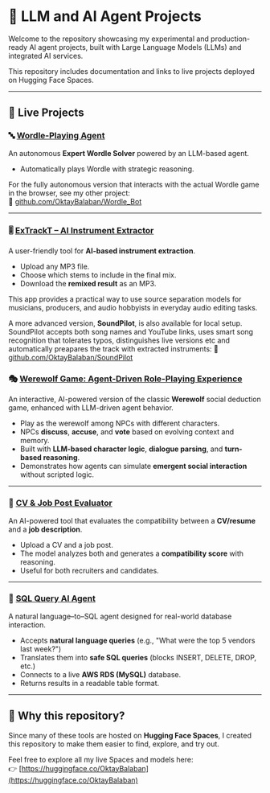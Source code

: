# 🧠 LLM and AI Agent Projects

Welcome to the repository showcasing my experimental and production-ready AI agent projects, built with Large Language Models (LLMs) and integrated AI services.

This repository includes documentation and links to live projects deployed on Hugging Face Spaces.

---

## 🔗 Live Projects


### 🔤 [Wordle-Playing Agent](https://huggingface.co/spaces/OktayBalaban/Wordle_Playing_Agent)

An autonomous **Expert Wordle Solver** powered by an LLM-based agent.

- Automatically plays Wordle with strategic reasoning.

For the fully autonomous version that interacts with the actual Wordle game in the browser, see my other project:  
🔗 [github.com/OktayBalaban/Wordle_Bot](https://github.com/OktayBalaban/Wordle_Bot)

- ---

### 🎚️ [ExTrackT – AI Instrument Extractor](https://huggingface.co/spaces/OktayBalaban/ExTrackT)

A user-friendly tool for **AI-based instrument extraction**.

- Upload any MP3 file.
- Choose which stems to include in the final mix.
- Download the **remixed result** as an MP3.

This app provides a practical way to use source separation models for musicians, producers, and audio hobbyists in everyday audio editing tasks.

A more advanced version, **SoundPilot**, is also available for local setup. 
SoundPilot accepts both song names and YouTube links, uses smart song recognition that tolerates typos, distinguishes live versions etc and automatically preapares the track with extracted instruments:
🔗 [github.com/OktayBalaban/SoundPilot](https://github.com/OktayBalaban/SoundPilot)


### 🎭 [Werewolf Game: Agent-Driven Role-Playing Experience](https://huggingface.co/spaces/OktayBalaban/Werewolf_Game)

An interactive, AI-powered version of the classic **Werewolf** social deduction game, enhanced with LLM-driven agent behavior.

- Play as the werewolf among NPCs with different characters.
- NPCs **discuss**, **accuse**, and **vote** based on evolving context and memory.
- Built with **LLM-based character logic**, **dialogue parsing**, and **turn-based reasoning**.
- Demonstrates how agents can simulate **emergent social interaction** without scripted logic.

---

### 📄 [CV & Job Post Evaluator](https://huggingface.co/spaces/OktayBalaban/CV_JobPost_Evaluator)

An AI-powered tool that evaluates the compatibility between a **CV/resume** and a **job description**.

- Upload a CV and a job post.
- The model analyzes both and generates a **compatibility score** with reasoning.
- Useful for both recruiters and candidates.

---

### 🧮 [SQL Query AI Agent](https://huggingface.co/spaces/OktayBalaban/Okt.ai?logs=container)

A natural language–to–SQL agent designed for real-world database interaction.

- Accepts **natural language queries** (e.g., "What were the top 5 vendors last week?")
- Translates them into **safe SQL queries** (blocks INSERT, DELETE, DROP, etc.)
- Connects to a live **AWS RDS (MySQL)** database.
- Returns results in a readable table format.

---

## 📌 Why this repository?

Since many of these tools are hosted on **Hugging Face Spaces**, I created this repository to make them easier to find, explore, and try out.

Feel free to explore all my live Spaces and models here:  
👉 [https://huggingface.co/OktayBalaban](https://huggingface.co/OktayBalaban)
